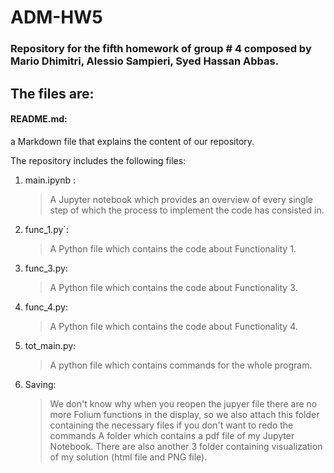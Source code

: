 # ADM-HW5

### Repository for the fifth homework of group # 4 composed by Mario Dhimitri, Alessio Sampieri, Syed Hassan Abbas.

## The files are:

#### README.md: 
a Markdown file that explains the content of our repository.

The repository includes the following files:
1. main.ipynb :
     > A Jupyter notebook which provides an overview of every single step of which the process to implement the code has                     consisted in.
			
2. func_1.py`:
      > A Python file which contains the code about Functionality 1. 

3. func_3.py:
      > A Python file which contains the code about Functionality 3.  
      
4. func_4.py:
      > A Python file which contains the code about Functionality 4. 
      
5. tot_main.py:
      > A python file which contains commands for the whole program.  

6. Saving:
      > We don't know why when you reopen the jupyer file there are no more Folium functions in the display, so we also attach this folder containing the necessary files if you don't want to redo the commands
      > A folder which contains a pdf file of my Jupyter Notebook. There are also another 3 folder containing visualization of my solution 	   (html file and PNG file).
      
 

